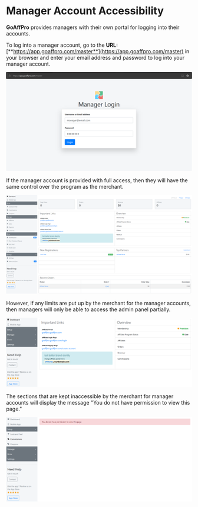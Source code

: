 # Manager Account Accessibility

**GoAffPro** provides managers with their own portal for logging into their accounts.

To log into a manager account, go to the **URL:** [**https://app.goaffpro.com/master**](https://app.goaffpro.com/master) in your browser and enter your email address and password to log into your manager account.

![Manager Portal](<../../.gitbook/assets/image (2952).png>)

If the manager account is provided with full access, then they will have the same control over the program as the merchant.

![Full Access](<../../.gitbook/assets/Annotation 2020-05-27 014100.png>)

However, if any limits are put up by the merchant for the manager accounts, then managers will only be able to access the admin panel partially.

![Limited Access](<../../.gitbook/assets/Annotation 2020-05-27 013719.png>)

The sections that are kept inaccessible by the merchant for manager accounts will display the message "You do not have permission to view this page."

![](<../../.gitbook/assets/image (508).png>)
